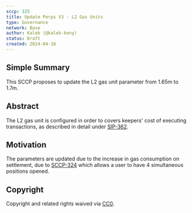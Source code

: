 ```yaml
---
sccp: 325
title: Update Perps V3 - L2 Gas Units
type: Governance
network: Base
author: Kaleb (@kalek-keny)
status: Draft
created: 2024-04-16
---
```


<!--You can leave these HTML comments in your merged SCCP and delete the visible duplicate text guides, they will not appear and may be helpful to refer to if you edit it again. This is the suggested template for new SCCPs. Note that an SCCP number will be assigned by an editor. When opening a pull request to submit your SCCP, please use an abbreviated title in the filename, `sccp-draft_title_abbrev.md`. The title should be 44 characters or less.-->

## Simple Summary

<!--"If you can't explain it simply, you don't understand it well enough." Provide a simplified and layman-accessible explanation of the SCCP.-->

This SCCP proposes to update the L2 gas unit parameter from 1.65m to 1.7m.

## Abstract

<!--A short (~200 word) description of the variable change proposed.-->

The L2 gas unit is configured  in order to covers keepers' cost of executing transactions, as described in detail under [SIP-362](https://sips.synthetix.io/sips/sip-362/).

## Motivation

<!--The motivation is critical for SCCPs that want to update variables within Synthetix. It should clearly explain why the existing variable is not incentive aligned. SCCP submissions without sufficient motivation may be rejected outright.-->

The parameters are updated due to the increase in gas consumption on settlement, due to [SCCP-324](https://sips.synthetix.io/sccp/sccp-324/) which allows a user to have 4 simultaneous positions opened.

## Copyright

Copyright and related rights waived via [CC0](https://creativecommons.org/publicdomain/zero/1.0/).
